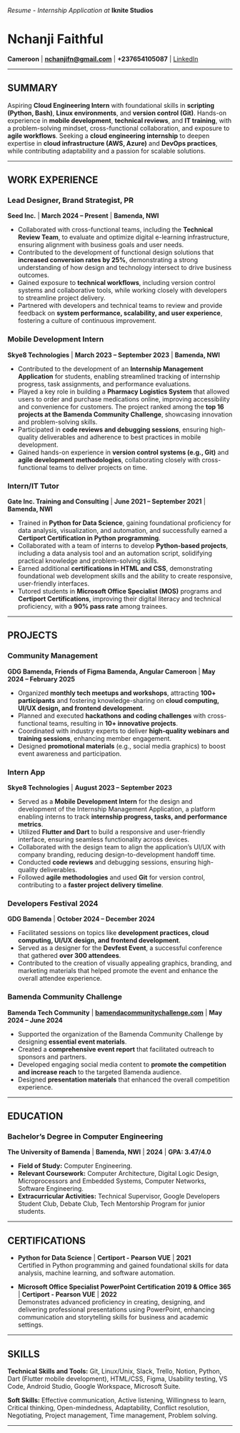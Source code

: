 _Resume - Internship Application at_ **Iknite Studios**

# **Nchanji Faithful**  
**Cameroon** | **nchanjifn@gmail.com** | **+237654105087** | [LinkedIn](https://www.linkedin.com/in/nchanji-faithful)  

---

## **SUMMARY**  
Aspiring **Cloud Engineering Intern** with foundational skills in **scripting (Python, Bash)**, **Linux environments**, and **version control (Git)**. Hands-on experience in **mobile development**, **technical reviews**, and **IT training**, with a problem-solving mindset, cross-functional collaboration, and exposure to **agile workflows**. Seeking a **cloud engineering internship** to deepen expertise in **cloud infrastructure (AWS, Azure)** and **DevOps practices**, while contributing adaptability and a passion for scalable solutions.  

---

## **WORK EXPERIENCE**  

### **Lead Designer, Brand Strategist, PR**  
**Seed Inc.** | **March 2024 – Present** | **Bamenda, NWI**  
- Collaborated with cross-functional teams, including the **Technical Review Team**, to evaluate and optimize digital e-learning infrastructure, ensuring alignment with business goals and user needs.  
- Contributed to the development of functional design solutions that **increased conversion rates by 25%**, demonstrating a strong understanding of how design and technology intersect to drive business outcomes.  
- Gained exposure to **technical workflows**, including version control systems and collaborative tools, while working closely with developers to streamline project delivery.  
- Partnered with developers and technical teams to review and provide feedback on **system performance, scalability, and user experience**, fostering a culture of continuous improvement.  

### **Mobile Development Intern**  
**Skye8 Technologies** | **March 2023 – September 2023** | **Bamenda, NWI**  
- Contributed to the development of an **Internship Management Application** for students, enabling streamlined tracking of internship progress, task assignments, and performance evaluations.  
- Played a key role in building a **Pharmacy Logistics System** that allowed users to order and purchase medications online, improving accessibility and convenience for customers. The project ranked among the **top 16 projects at the Bamenda Community Challenge**, showcasing innovation and problem-solving skills.  
- Participated in **code reviews and debugging sessions**, ensuring high-quality deliverables and adherence to best practices in mobile development.  
- Gained hands-on experience in **version control systems (e.g., Git)** and **agile development methodologies**, collaborating closely with cross-functional teams to deliver projects on time.  

### **Intern/IT Tutor**  
**Gate Inc. Training and Consulting** | **June 2021 – September 2021** | **Bamenda, NWI**  
- Trained in **Python for Data Science**, gaining foundational proficiency for data analysis, visualization, and automation, and successfully earned a **Certiport Certification in Python programming**.  
- Collaborated with a team of interns to develop **Python-based projects**, including a data analysis tool and an automation script, solidifying practical knowledge and problem-solving skills.  
- Earned additional **certifications in HTML and CSS**, demonstrating foundational web development skills and the ability to create responsive, user-friendly interfaces.  
- Tutored students in **Microsoft Office Specialist (MOS)** programs and **Certiport Certifications**, improving their digital literacy and technical proficiency, with a **90% pass rate** among trainees.  

---

## **PROJECTS**  

### **Community Management**  
**GDG Bamenda, Friends of Figma Bamenda, Angular Cameroon** | **May 2024 – February 2025**  
- Organized **monthly tech meetups and workshops**, attracting **100+ participants** and fostering knowledge-sharing on **cloud computing, UI/UX design, and frontend development**.  
- Planned and executed **hackathons and coding challenges** with cross-functional teams, resulting in **10+ innovative projects**.  
- Coordinated with industry experts to deliver **high-quality webinars and training sessions**, enhancing member engagement.  
- Designed **promotional materials** (e.g., social media graphics) to boost event awareness and participation.  

### **Intern App**  
**Skye8 Technologies** | **August 2023 – September 2023**  
- Served as a **Mobile Development Intern** for the design and development of the Internship Management Application, a platform enabling interns to track **internship progress, tasks, and performance metrics**.  
- Utilized **Flutter and Dart** to build a responsive and user-friendly interface, ensuring seamless functionality across devices.  
- Collaborated with the design team to align the application’s UI/UX with company branding, reducing design-to-development handoff time.  
- Conducted **code reviews** and debugging sessions, ensuring high-quality deliverables.  
- Followed **agile methodologies** and used **Git** for version control, contributing to a **faster project delivery timeline**.  

### **Developers Festival 2024**  
**GDG Bamenda** | **October 2024 – December 2024**  
- Facilitated sessions on topics like **development practices, cloud computing, UI/UX design, and frontend development**.  
- Served as a designer for the **Devfest Event**, a successful conference that gathered **over 300 attendees**.  
- Contributed to the creation of visually appealing graphics, branding, and marketing materials that helped promote the event and enhance the overall attendee experience.  

### **Bamenda Community Challenge**  
**Bamenda Tech Community** | **[bamendacommunitychallenge.com](https://bamendacommunitychallenge.com/)** | **May 2024 – June 2024**  
- Supported the organization of the Bamenda Community Challenge by designing **essential event materials**.  
- Created a **comprehensive event report** that facilitated outreach to sponsors and partners.  
- Developed engaging social media content to **promote the competition and increase reach** to the targeted Bamenda audience.  
- Designed **presentation materials** that enhanced the overall competition experience.  

---

## **EDUCATION**  
### **Bachelor’s Degree in Computer Engineering**  
**The University of Bamenda** | **Bamenda, NWI** | **2024** | **GPA: 3.47/4.0**  
- **Field of Study:** Computer Engineering.  
- **Relevant Coursework:** Computer Architecture, Digital Logic Design, Microprocessors and Embedded Systems, Computer Networks, Software Engineering.  
- **Extracurricular Activities:** Technical Supervisor, Google Developers Student Club, Debate Club, Tech Mentorship Program for junior students.  

---

## **CERTIFICATIONS**  
- **Python for Data Science** | **Certiport - Pearson VUE** | **2021**  
  Certified in Python programming and gained foundational skills for data analysis, machine learning, and software automation.  

- **Microsoft Office Specialist PowerPoint Certification 2019 & Office 365** | **Certiport - Pearson VUE** | **2022**  
  Demonstrates advanced proficiency in creating, designing, and delivering professional presentations using PowerPoint, enhancing communication and storytelling skills for business and academic settings.  

---

## **SKILLS**  
**Technical Skills and Tools:** Git, Linux/Unix, Slack, Trello, Notion, Python, Dart (Flutter mobile development), HTML/CSS, Figma, Usability testing, VS Code, Android Studio, Google Workspace, Microsoft Suite.  

**Soft Skills:** Effective communication, Active listening, Willingness to learn, Critical thinking, Open-mindedness, Adaptability, Conflict resolution, Negotiating, Project management, Time management, Problem solving.  

---
